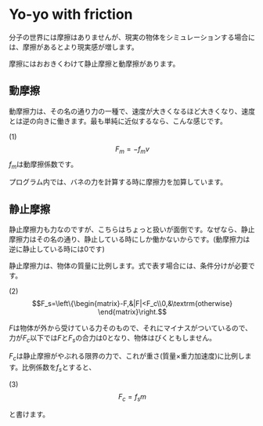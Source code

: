 # Yo-yo with friction

分子の世界には摩擦はありませんが、現実の物体をシミュレーションする場合には、摩擦があるとより現実感が増します。

摩擦にはおおきくわけて静止摩擦と動摩擦があります。

## 動摩擦

動摩擦力は、その名の通り力の一種で、速度が大きくなるほど大きくなり、速度とは逆の向きに働きます。最も単純に近似するなら、こんな感じです。

(1)$$F_m=-f_mv$$
$f_m$は動摩擦係数です。

プログラム内では、バネの力を計算する時に摩擦力を加算しています。

## 静止摩擦

静止摩擦力も力なのですが、こちらはちょっと扱いが面倒です。なぜなら、静止摩擦力はその名の通り、静止している時にしか働かないからです。(動摩擦力は逆に静止している時には0です)

静止摩擦力は、物体の質量に比例します。式で表す場合には、条件分けが必要です。

(2)$$F_s=\left\{\begin{matrix}-F,&|F|<F_c\\0,&\textrm{otherwise} \end{matrix}\right.$$

$F$は物体が外から受けている力そのもので、それにマイナスがついているので、力が$F_c$以下では$F$と$F_s$の合力は0となり、物体はびくともしません。

$F_c$は静止摩擦がやぶれる限界の力で、これが重さ(質量×重力加速度)に比例します。比例係数を$f_s$とすると、

(3)$$F_c=f_s m$$

と書けます。
